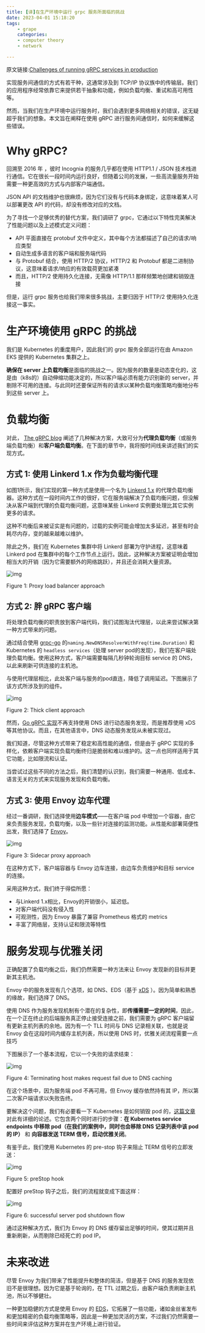 ```yaml
---
title: [译]在生产环境中运行 grpc 服务所面临的挑战
date: 2023-04-01 15:18:20
tags: 
	- grape
    categories:
    - computer theory
    - network

---
```


原文链接:[Challenges of running gRPC services in production](https://medium.com/incognia-tech/challenges-of-running-grpc-services-in-production-b3a113df2542)

实现服务间通信的方式有若干种，这通常涉及到 TCP/IP 协议族中的传输层。我们的应用程序经常依靠它来提供若干抽象和功能，例如负载均衡、重试和高可用性等。

然而，当我们在生产环境中运行服务时，我们会遇到更多网络相关的错误，这无疑超乎我们的想象。本文旨在阐释在使用 gRPC 进行服务间通信时，如何来缓解这些错误。

# Why gRPC?

回溯至 2016 年 ，彼时 Incognia 的服务几乎都在使用 HTTP1.1 / JSON 技术栈进行通信。它在很长一段时间内运行良好，但随着公司的发展，一些高流量服务开始需要一种更高效的方式与内部客户端通信。

JSON API 的文档维护也很麻烦，因为它们没有与代码本身绑定，这意味着某人可以部署更改 API 的代码，却没有修改对应的文档。

为了寻找一个足够优秀的替代方案，我们调研了 grpc，它通过以下特性完美解决了性能问题以及上述模式定义问题：

- API 平面直接在 protobuf 文件中定义，其中每个方法都描述了自己的请求/响应类型
- 自动生成多语言的客户端和服务端代码
- 与 Protobuf 结合，使用 HTTP/2 协议，HTTP/2 和 Protobuf 都是二进制协议，这意味着请求/响应的有效载荷更加紧凑
- 而且，HTTP/2 使用持久化连接，无需像 HTTP/1.1 那样频繁地创建和销毁连接

但是，运行 grpc 服务也给我们带来很多挑战，主要归因于 HTTP/2 使用持久化连接这一事实。

# 生产环境使用 gRPC 的挑战

我们是 Kubernetes 的重度用户，因此我们的 grpc 服务全部运行在由 Amazon EKS 提供的 Kubernetes 集群之上。

**确保在 server 上负载均衡**是面临的挑战之一。因为服务的数量是动态变化的，这是由（k8s的）自动伸缩功能决定的，所以客户端必须有能力识别新的 server，并剔除不可用的连接。与此同时还要保证所有的请求以某种负载均衡策略均衡地分布到这些 server 上。

# 负载均衡

对此， [The gRPC blog](https://grpc.io/blog/grpc-load-balancing/) 阐述了几种解决方案，大致可分为**代理负载均衡**（或服务端负载均衡）和**客户端负载均衡**。在下面的章节中，我将按时间线来讲述我们的实现方式。

## 方式 1: 使用 Linkerd 1.x 作为负载均衡代理

如图1所示，我们实现的第一种方式是使用一个名为 [Linkerd 1.x](https://github.com/linkerd/linkerd) 的代理负载均衡器。这种方式在一段时间内工作的很好，它在服务端解决了负载均衡问题，但没解决从客户端到代理的负载均衡问题，这意味某些 Linkerd 实例要处理比其它实例更多的请求。

这种不均衡后来被证实是有问题的，过载的实例可能会增加太多延迟，甚至有时会耗尽内存，变的越来越难以维护。

除此之外，我们在 Kubernetes 集群中将 Linkerd 部署为守护进程，这意味着 Linkerd pod 在集群中的每个工作节点上运行。因此，这种解决方案被证明会增加相当大的开销（因为它需要额外的网络跳跃），并且还会消耗大量资源。

![img](https://qiniu.liupzmin.com/proxy.png)

Figure 1: Proxy load balancer approach

## 方式 2: 胖 gRPC 客户端

将处理负载均衡的职责放到客户端代码，我们试图淘汰代理层，以此来尝试解决第一种方式带来的问题。

通过结合使用 [grpc-go](https://github.com/grpc/grpc-go) 的`naming.NewDNSResolverWithFreq(time.Duration)` 和 Kubernetes 的 `headless services`（处理 server pod的发现），我们在客户端处理负载均衡。使用这种方式，客户端需要每隔几秒钟轮询目标 service 的 DNS，以此来刷新可供连接的主机池。

与使用代理层相比，此处客户端与服务的pod直连，降低了调用延迟。下图展示了该方式所涉及到的组件。

![img](https://qiniu.liupzmin.com/thick-client.png)

Figure 2: Thick client approach

然而，[Go gRPC 实现](https://github.com/grpc/grpc-go/issues/2306#issuecomment-421416626)不再支持使用 DNS 进行动态服务发现，而是推荐使用 xDS 等其他协议。而且，在其他语言中，DNS 动态服务发现从未被实现过。

我们知道，尽管这种方式带来了稳定和高性能的通信，但是由于 gRPC 实现的多样化，依赖客户端实现负载均衡终归是脆弱和难以维护的。这一点也同样适用于其它功能，比如限流和认证。

当尝试过这些不同的方法之后，我们清楚的认识到，我们需要一种通用、低成本、语言无关的方式来实现服务发现和负载均衡。

## 方式 3: 使用 Envoy 边车代理

经过一番调研，我们选择使用**边车模式**——在客户端 pod 中增加一个容器，由它来负责服务发现，负载均衡，以及一些针对连接的监测功能。从性能和部署简便性出发，我们选择了 [Envoy](https://www.envoyproxy.io/)。

![img](https://qiniu.liupzmin.com/sidecar-proxy.png)

Figure 3: Sidecar proxy approach

在这种方式下，客户端容器与 Envoy 边车连接，由边车负责维护和目标 service 的连接。

采用这种方式，我们终于得偿所愿：

- 与Linkerd 1.x相比，Envoy的开销很小，延迟低。
- 对客户端代码没有侵入性
- 可观测性，因为 Envoy 暴露了兼容 Prometheus 格式的 metrics
- 丰富了网络层，支持认证和限流等特性

# 服务发现与优雅关闭

正确配置了负载均衡之后，我们仍然需要一种方法来让 Envoy 发现新的目标并更新其主机池。

Envoy 中的服务发现有几个选项，如 DNS、EDS（基于  [xDS](https://www.envoyproxy.io/docs/envoy/latest/configuration/overview/xds_api#config-overview-management-server) ）。因为简单和熟悉的缘故，我们选择了 DNS。

使用 DNS 作为服务发现机制有个潜在的复杂性，即**传播需要一定的时间**，因此，在一个正在终止的后端服务真正停止接受连接之前，我们需要为 gRPC 客户端留有更新主机列表的余地。因为有一个 TLL 时间与 DNS 记录相关联，也就是说 Envoy 会在这段时间内缓存主机列表，所以使用 DNS 时，优雅关闭流程需要一点技巧

下图展示了一个基本流程，它以一个失败的请求结束：

![img](https://qiniu.liupzmin.com/request-failed-dueto-dns-cache.png)

Figure 4: Terminating host makes request fail due to DNS caching

在这个场景中，因为服务端 pod 不再可用，但 Envoy 缓存依然持有其 IP，所以第二次客户端请求以失败告终。

要解决这个问题，我们有必要看一下 Kubernetes 是如何销毁 pod 的，[这篇文章](https://kubernetes.io/docs/concepts/workloads/pods/pod/#termination-of-pods)对此有详细的论述。它包含两个同时进行的步骤：**在 Kubernetes service endpoints 中移除 pod（在我们的案例中，同时也会移除 DNS 记录列表中该 pod 的 IP）** 和 **向容器发送 TERM 信号，启动优雅关闭**。

有鉴于此，我们使用 Kubernetes 的 pre-stop 钩子来阻止 TERM 信号的立即发送：

![img](https://qiniu.liupzmin.com/pre-stop.png)

Figure 5: preStop hook

配置好 preStop 钩子之后，我们的流程就变成下面这样：

![img](https://qiniu.liupzmin.com/successful-server-pod-shutdown-flow.png)

Figure 6: successful server pod shutdown flow

通过这种解决方式，我们为 Envoy 的 DNS 缓存留出足够的时间，使其过期并且重新刷新，从而剔除已经死亡的 pod IP。

# 未来改进

尽管 Envoy 为我们带来了性能提升和整体的简洁，但是基于 DNS 的服务发现依旧不是很理想。因为它是基于轮询的，在 TTL 过期之后，由客户端负责刷新主机池，所以不够健壮。

一种更加稳健的方式是使用 Envoy 的 [EDS](https://www.envoyproxy.io/docs/envoy/latest/intro/arch_overview/upstream/service_discovery#arch-overview-service-discovery-types-eds)，它拓展了一些功能，诸如金丝雀发布和更加精密的负载均衡策略等，因此是一种更加灵活的方案，不过我们仍然需要一些时间来评估这种方案并在生产环境上进行验证。